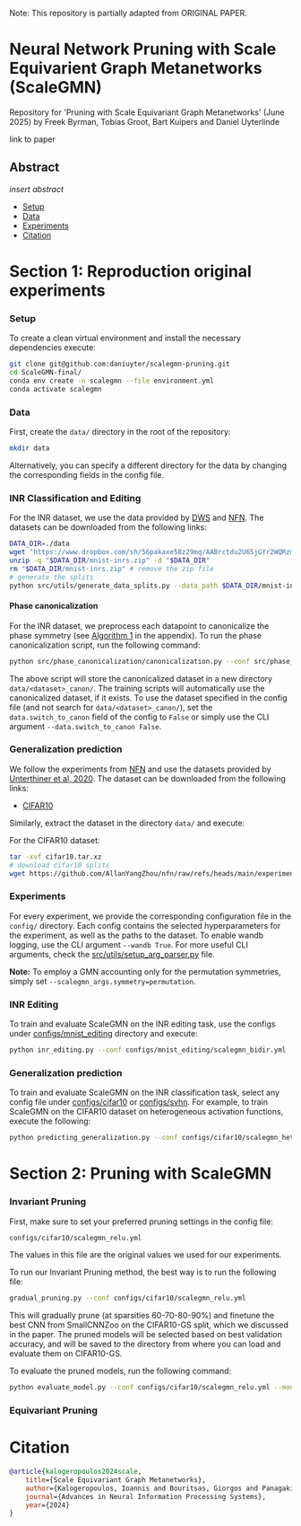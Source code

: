 Note: This repository is partially adapted from ORIGINAL PAPER.

# Neural Network Pruning with Scale Equivarient Graph Metanetworks (ScaleGMN)
Repository for 'Pruning with Scale Equivariant Graph Metanetworks' (June 2025)
by Freek Byrman, Tobias Groot, Bart Kuipers and Daniel Uyterlinde

link to paper

## Abstract
_insert abstract_

  * [Setup](#setup)
  * [Data](#data)
  * [Experiments](#experiments)
  * [Citation](#citation)


# **Section 1: Reproduction original experiments**

### Setup

To create a clean virtual environment and install the necessary dependencies execute:
```bash
git clone git@github.com:daniuyter/scalegmn-pruning.git
cd ScaleGMN-final/
conda env create -n scalegmn --file environment.yml
conda activate scalegmn
```

### Data
First, create the `data/` directory in the root of the repository:
```bash
mkdir data
````
Alternatively, you can specify a different directory for the data by changing
the corresponding fields in the config file.

### INR Classification and Editing
For the INR dataset, we use the data provided by [DWS](https://github.com/AvivNavon/DWSNets) and [NFN](https://github.com/AllanYangZhou/nfn/).
The datasets can be downloaded from the following links: 

```bash
DATA_DIR=./data
wget "https://www.dropbox.com/sh/56pakaxe58z29mq/AABrctdu2U65jGYr2WQRzmMna/mnist-inrs.zip?dl=0" -O "$DATA_DIR/mnist-inrs.zip"
unzip -q "$DATA_DIR/mnist-inrs.zip" -d "$DATA_DIR"
rm "$DATA_DIR/mnist-inrs.zip" # remove the zip file
# generate the splits
python src/utils/generate_data_splits.py --data_path $DATA_DIR/mnist-inrs --save_path $DATA_DIR/mnist-inrs
```

#### Phase canonicalization
For the INR dataset, we preprocess each datapoint to canonicalize the phase symmetry (see [Algorithm 1](https://arxiv.org/pdf/2406.10685v1#algocf.1) in the appendix).
To run the phase canonicalization script, run the following command:

```bash
python src/phase_canonicalization/canonicalization.py --conf src/phase_canonicalization/mnist.yml
```

The above script will store the canonicalized dataset in a new directory `data/<dataset>_canon/`. The training scripts will automatically use the canonicalized dataset, if it exists.
To use the dataset specified in the config file (and not search for `data/<dataset>_canon/`), set the `data.switch_to_canon` field of the config to `False` or simply use the CLI argument `--data.switch_to_canon False`. 

### Generalization prediction
We follow the experiments from [NFN](https://github.com/AllanYangZhou/nfn/) and use the datasets provided by [Unterthiner et al,
2020](https://github.com/google-research/google-research/tree/master/dnn_predict_accuracy). The dataset can be downloaded from the following links:
- [CIFAR10](https://storage.cloud.google.com/gresearch/smallcnnzoo-dataset/cifar10.tar.xz)

Similarly, extract the dataset in the directory `data/` and execute:

For the CIFAR10 dataset:
```bash
tar -xvf cifar10.tar.xz
# download cifar10 splits
wget https://github.com/AllanYangZhou/nfn/raw/refs/heads/main/experiments/predict_gen_data_splits/cifar10_split.csv -O data/cifar10/cifar10_split.csv
```

### Experiments
For every experiment, we provide the corresponding configuration file in the `config/` directory.
Each config contains the selected hyperparameters for the experiment, as well as the paths to the dataset.
To enable wandb logging, use the CLI argument `--wandb True`. For more useful CLI arguments, check the [src/utils/setup_arg_parser.py](src/utils/setup_arg_parser.py) file.

**Note:** To employ a GMN accounting only for the permutation symmetries, simply set 
`--scalegmn_args.symmetry=permutation`.

### INR Editing
To train and evaluate ScaleGMN on the INR editing task, use the configs under
[configs/mnist_editing](configs/mnist_editing) directory and execute:

```bash
python inr_editing.py --conf configs/mnist_editing/scalegmn_bidir.yml
```

### Generalization prediction
To train and evaluate ScaleGMN on the INR classification task, 
select any config file under [configs/cifar10](configs/cifar10)
or [configs/svhn](configs/svhn). For example, to 
train ScaleGMN on the CIFAR10 dataset on heterogeneous activation functions,
execute the following:

```bash
python predicting_generalization.py --conf configs/cifar10/scalegmn_hetero.yml
```


# **Section 2: Pruning with ScaleGMN**

### Invariant Pruning
First, make sure to set your preferred pruning settings in the config file:

```bash
configs/cifar10/scalegmn_relu.yml
```
The values in this file are the original values we used for our experiments.

To run our Invariant Pruning method, the best way is to run the following file:
 
```bash
gradual_pruning.py --conf configs/cifar10/scalegmn_relu.yml
```

This will gradually prune (at sparsities 60-70-80-90%) and finetune the best CNN from SmallCNNZoo on the CIFAR10-GS split, which we discussed in the paper. The pruned models will be selected based on best validation accuracy, and will be saved to the directory from where you can load and evaluate them on CIFAR10-GS.

To evaluate the pruned models, run the following command:

```bash
python evaluate_model.py --conf configs/cifar10/scalegmn_relu.yml --model_path <model path>
```

### Equivariant Pruning


# Citation

```bib
@article{kalogeropoulos2024scale,
    title={Scale Equivariant Graph Metanetworks},
    author={Kalogeropoulos, Ioannis and Bouritsas, Giorgos and Panagakis, Yannis},
    journal={Advances in Neural Information Processing Systems},
    year={2024}
}
```
